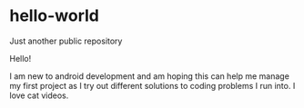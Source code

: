# hello-world
Just another public repository

Hello!

I am new to android development and am hoping this can help me manage my first project as I try out different solutions to
coding problems I run into.
I love cat videos.
